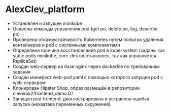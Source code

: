 # AlexClev_platform
 - Установлен и запущен  minikube
 - Оcвоены команды управления pod (get po, delete po, log, describe po)
 - Проверена отказоустойчивость Kubernetes путем попытки удаления контейнеров и pod с системными компонентами
 - Определена причина восстановления pod в kube-system (заданы как static pods minikube, core-dns восстановлен, так как управляется ReplicaSet)
 - Создан web-сервер на базе nginx через dockerfile по требованиям задания
 - Cоздан манифест web-pod.yaml с помощью которого запущен pod с web-сервером
 - Клонирован Hipster Shop, образ размещён в репозитории cleverok2/frontend_demo:0.1 
 - Запущен pod frontend, диагнострирована и устранена ошибка запуска (нехватака переменных окружения)
